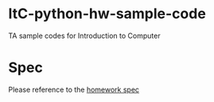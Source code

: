 # ItC-python-hw-sample-code
TA sample codes for Introduction to Computer 
 
# Spec
Please reference to the [homework spec](https://hackmd.io/@18uoJVgyT9KMeCBZDWu9Ng/HkgFEpyRr)
